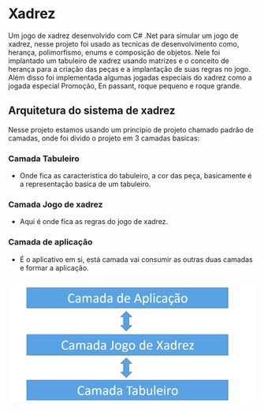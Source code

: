 # Xadrez
Um jogo de xadrez desenvolvido com C# .Net para simular um jogo de xadrez, nesse projeto foi usado as tecnicas de desenvolvimento como, herança, polimorfismo, enums e composição de objetos. Nele foi implantado um tabuleiro de xadrez usando matrizes e o conceito de herança para a criação das peças e a implantação de suas regras no jogo. Além disso foi implementada algumas jogadas especiais do xadrez como a jogada especial Promoção, En passant, roque pequeno e roque grande.

## Arquitetura do sistema de xadrez
Nesse projeto estamos usando um principio de projeto chamado padrão de camadas, onde foi divido o projeto em 3 camadas basicas: 
### Camada Tabuleiro
- Onde fica as caracteristica do tabuleiro, a cor das peça, basicamente é a representação basica de um tabuleiro.

### Camada Jogo de xadrez
- Aqui é onde fica as regras do jogo de xadrez.

### Camada de aplicação
- É o aplicativo em si, está camada vai consumir as outras duas camadas e formar a aplicação.

![](https://github.com/DiegoLins10/Xadrez/blob/master/Arqitetra%20do%20sistema%20de%20xadrez.png)
